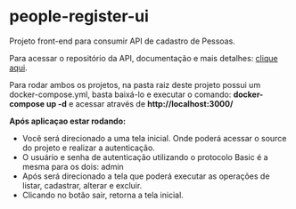 # people-register-ui
Projeto front-end para consumir API de cadastro de Pessoas.

Para acessar o repositório da API, documentação e mais detalhes: <a href="https://github.com/kevinzamperetti/people-register" target="_blank">clique aqui</a>.

Para rodar ambos os projetos, na pasta raiz deste projeto possui um docker-compose.yml, basta baixá-lo e executar o comando: **docker-compose up -d** e acessar através de **http://localhost:3000/**

**Após aplicaçao estar rodando:**
- Você será direcionado a uma tela inicial. Onde poderá acessar o source do projeto e realizar a autenticação. 
- O usuário e senha de autenticação utilizando o protocolo Basic é a mesma para os dois: admin
- Após será direcionado a tela que poderá executar as operações de listar, cadastrar, alterar e excluir.
- Clicando no botão sair, retorna a tela inicial.
